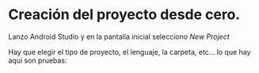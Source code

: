 

# Creación del proyecto desde cero.



Lanzo Android Studio y en la pantalla inicial selecciono _New Project_

Hay que elegir el tipo de proyecto, el lenguaje, la carpeta, etc... lo que hay aquí son pruebas:












